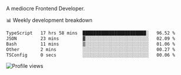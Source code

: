 A mediocre Frontend Developer.

📊 Weekly development breakdown
<!--START_SECTION:waka-->

```txt
TypeScript   17 hrs 58 mins  ████████████████████████░   96.52 %
JSON         23 mins         ▓░░░░░░░░░░░░░░░░░░░░░░░░   02.09 %
Bash         11 mins         ▒░░░░░░░░░░░░░░░░░░░░░░░░   01.06 %
Other        2 mins          ░░░░░░░░░░░░░░░░░░░░░░░░░   00.27 %
TSConfig     0 secs          ░░░░░░░░░░░░░░░░░░░░░░░░░   00.06 %
```

<!--END_SECTION:waka-->

<img src="https://gpvc.arturio.dev/iqbalfasri" alt="Profile views"/>
